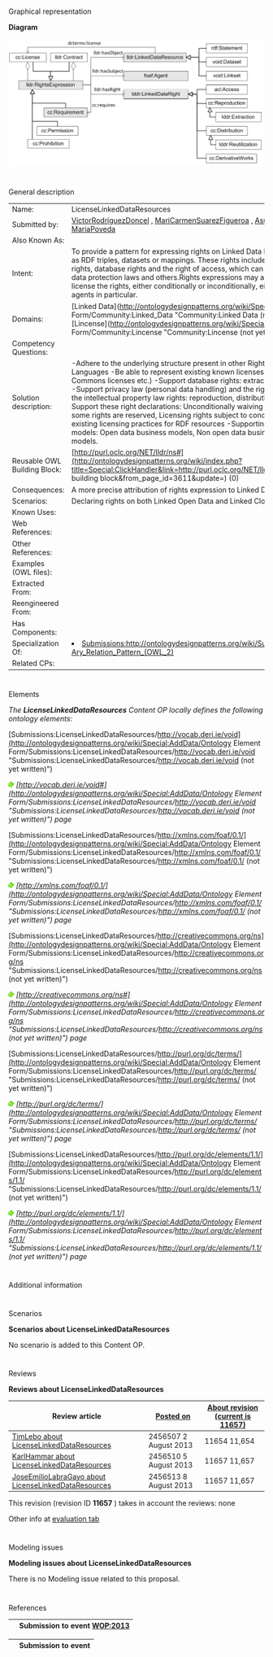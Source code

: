# 

 Graphical representation



__Diagram__ 





[![Image:licenselinkeddataresources.png](./Licenselinkeddataresources.png)](../Image/Licenselinkeddataresources.png.md "Image:licenselinkeddataresources.png")





# 

 General description




|  |  |
| --- | --- |
|  Name:  |  LicenseLinkedDataResources  |
|  Submitted by:  | [VictorRodriguezDoncel](../User/VictorRodriguezDoncel.md "User:VictorRodriguezDoncel")  , [MariCarmenSuarezFigueroa](../User/MariCarmenSuarezFigueroa.md "User:MariCarmenSuarezFigueroa")  , [AsuncionGomezPerez](../User/AsuncionGomezPerez.md "User:AsuncionGomezPerez")  , [MariaPoveda](../User/MariaPoveda.md "User:MariaPoveda")  |
|  Also Known As:  |  |
|  Intent:  |  To provide a pattern for expressing rights on Linked Data Resources, understood as RDF triples, datasets or mappings.  These rights include intellectual property rights, database rights and the right of access, which can be limited by personal data protection laws and others.Rights expressions may assert, waive and license the rights, either conditionally or inconditionally, either to the public or to agents in particular.  |
|  Domains:  | [Linked Data](http://ontologydesignpatterns.org/wiki/Special:AddData/Domain Form/Community:Linked_Data "Community:Linked Data (not yet written)")  , [Lincense](http://ontologydesignpatterns.org/wiki/Special:AddData/Domain Form/Community:Lincense "Community:Lincense (not yet written)")  |
|  Competency Questions:  |  |
|  Solution description:  |  -Adhere to the underlying structure present in other Rights Expression Languages  -Be able to represent existing known licenses (i.e. Creative Commons licenses etc.)  -Support database rights: extraction and re-utilization  -Support privacy law (personal data handling) and the right to access  -Support the intellectual property law rights: reproduction, distribution, transformation  -Support these right declarations: Unconditionally waiving rights, Restating that some rights are reserved, Licensing rights subject to conditions  -Supporting existing licensing practices for RDF resources  -Supporting these business models: Open data business models, Non open data business models, Hybrid models.  |
|  Reusable OWL Building Block:  | [http://purl.oclc.org/NET/lldr/ns#](http://ontologydesignpatterns.org/wiki/index.php?title=Special:ClickHandler&link=http://purl.oclc.org/NET/lldr/ns#&message=OWL building block&from_page_id=3611&update=)  (0)  |
|  Consequences:  |  A more precise attribution of rights expression to Linked Data  |
|  Scenarios:  |  Declaring rights on both Linked Open Data and Linked Closed Data  |
|  Known Uses:  |  |
|  Web References:  |  |
|  Other References:  |  |
|  Examples (OWL files):  |  |
|  Extracted From:  |  |
|  Reengineered From:  |  |
|  Has Components:  |  |
|  Specialization Of:  | <li><a class="new" href="http://ontologydesignpatterns.org/wiki/Special:AddData/Content OP Proposal Form/Submissions:Http://ontologydesignpatterns.org/wiki/Submissions:N-Ary_Relation_Pattern_%28OWL_2%29?alt_form[0]=Content OP Form" title="Submissions:Http://ontologydesignpatterns.org/wiki/Submissions:N-Ary Relation Pattern (OWL 2) (not yet written)">        Submissions:http://ontologydesignpatterns.org/wiki/Submissions:N-Ary_Relation_Pattern_(OWL_2)       </a></li> |
|  Related CPs:  |  |



  





# 

 Elements



_The
 __LicenseLinkedDataResources__ 
 Content OP locally defines the following ontology elements:_ 





[Submissions:LicenseLinkedDataResources/http://vocab.deri.ie/void](http://ontologydesignpatterns.org/wiki/Special:AddData/Ontology Element Form/Submissions:LicenseLinkedDataResources/http://vocab.deri.ie/void "Submissions:LicenseLinkedDataResources/http://vocab.deri.ie/void (not yet written)") 

[![](./11px-ArrowRight.gif)](../Image/ArrowRight.gif.md "ArrowRight.gif")
_[http://vocab.deri.ie/void#](http://ontologydesignpatterns.org/wiki/Special:AddData/Ontology Element Form/Submissions:LicenseLinkedDataResources/http://vocab.deri.ie/void "Submissions:LicenseLinkedDataResources/http://vocab.deri.ie/void (not yet written)") 
 page_ 



[Submissions:LicenseLinkedDataResources/http://xmlns.com/foaf/0.1/](http://ontologydesignpatterns.org/wiki/Special:AddData/Ontology Element Form/Submissions:LicenseLinkedDataResources/http://xmlns.com/foaf/0.1/ "Submissions:LicenseLinkedDataResources/http://xmlns.com/foaf/0.1/ (not yet written)") 

[![](./11px-ArrowRight.gif)](../Image/ArrowRight.gif.md "ArrowRight.gif")
_[http://xmlns.com/foaf/0.1/](http://ontologydesignpatterns.org/wiki/Special:AddData/Ontology Element Form/Submissions:LicenseLinkedDataResources/http://xmlns.com/foaf/0.1/ "Submissions:LicenseLinkedDataResources/http://xmlns.com/foaf/0.1/ (not yet written)") 
 page_ 



[Submissions:LicenseLinkedDataResources/http://creativecommons.org/ns](http://ontologydesignpatterns.org/wiki/Special:AddData/Ontology Element Form/Submissions:LicenseLinkedDataResources/http://creativecommons.org/ns "Submissions:LicenseLinkedDataResources/http://creativecommons.org/ns (not yet written)") 

[![](./11px-ArrowRight.gif)](../Image/ArrowRight.gif.md "ArrowRight.gif")
_[http://creativecommons.org/ns#](http://ontologydesignpatterns.org/wiki/Special:AddData/Ontology Element Form/Submissions:LicenseLinkedDataResources/http://creativecommons.org/ns "Submissions:LicenseLinkedDataResources/http://creativecommons.org/ns (not yet written)") 
 page_ 



[Submissions:LicenseLinkedDataResources/http://purl.org/dc/terms/](http://ontologydesignpatterns.org/wiki/Special:AddData/Ontology Element Form/Submissions:LicenseLinkedDataResources/http://purl.org/dc/terms/ "Submissions:LicenseLinkedDataResources/http://purl.org/dc/terms/ (not yet written)") 

[![](./11px-ArrowRight.gif)](../Image/ArrowRight.gif.md "ArrowRight.gif")
_[http://purl.org/dc/terms/](http://ontologydesignpatterns.org/wiki/Special:AddData/Ontology Element Form/Submissions:LicenseLinkedDataResources/http://purl.org/dc/terms/ "Submissions:LicenseLinkedDataResources/http://purl.org/dc/terms/ (not yet written)") 
 page_ 



[Submissions:LicenseLinkedDataResources/http://purl.org/dc/elements/1.1/](http://ontologydesignpatterns.org/wiki/Special:AddData/Ontology Element Form/Submissions:LicenseLinkedDataResources/http://purl.org/dc/elements/1.1/ "Submissions:LicenseLinkedDataResources/http://purl.org/dc/elements/1.1/ (not yet written)") 

[![](./11px-ArrowRight.gif)](../Image/ArrowRight.gif.md "ArrowRight.gif")
_[http://purl.org/dc/elements/1.1/](http://ontologydesignpatterns.org/wiki/Special:AddData/Ontology Element Form/Submissions:LicenseLinkedDataResources/http://purl.org/dc/elements/1.1/ "Submissions:LicenseLinkedDataResources/http://purl.org/dc/elements/1.1/ (not yet written)") 
 page_ 


# 

 Additional information



# 

 Scenarios




__Scenarios about LicenseLinkedDataResources__ 


 No scenario is added to this Content OP.
 




# 

 Reviews




__Reviews about LicenseLinkedDataResources__ 



|  Review article  | [Posted on](../Property/CreationDate.md "Property:CreationDate")  | [About revision (current is 11657)](../Property/ReviewAboutVersion.md "Property:ReviewAboutVersion")  |
| --- | --- | --- |
| [TimLebo about LicenseLinkedDataResources](../Reviews/TimLebo_about_LicenseLinkedDataResources.md "Reviews:TimLebo about LicenseLinkedDataResources")  |  2456507  2 August 2013  |  11654  11,654  |
| [KarlHammar about LicenseLinkedDataResources](../Reviews/KarlHammar_about_LicenseLinkedDataResources.md "Reviews:KarlHammar about LicenseLinkedDataResources")  |  2456510  5 August 2013  |  11657  11,657  |
| [JoseEmilioLabraGayo about LicenseLinkedDataResources](../Reviews/JoseEmilioLabraGayo_about_LicenseLinkedDataResources.md "Reviews:JoseEmilioLabraGayo about LicenseLinkedDataResources")  |  2456513  8 August 2013  |  11657  11,657  |



 This revision (revision ID
 __11657__ 
 ) takes in account the reviews: none
 



 Other info at
 [evaluation tab](http://ontologydesignpatterns.org/wiki/index.php?title=Submissions:LicenseLinkedDataResources&action=evaluation "http://ontologydesignpatterns.org/wiki/index.php?title=Submissions:LicenseLinkedDataResources&action=evaluation") 





  





# 

 Modeling issues




__Modeling issues about LicenseLinkedDataResources__ 


 There is no Modeling issue related to this proposal.
 




  





# 

 References



  






|  |  Submission to event [WOP:2013](../WOP/2013.md "WOP:2013")  |
| --- | --- |



  






|  |  Submission to event  |
| --- | --- |
